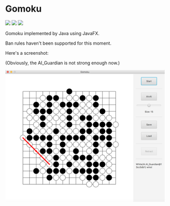 

# Gomoku

![](https://img.shields.io/travis/JacobChengZhang/Gomoku.svg) ![](https://img.shields.io/github/languages/top/JacobChengZhang/Gomoku.svg) ![](https://img.shields.io/github/license/JacobChengZhang/Gomoku.svg)


Gomoku implemented by Java using JavaFX.

Ban rules haven't been supported for this moment.



Here's a screenshot:

 (Obviously, the AI_Guardian is not strong enough now.)

<p>
    <div align="center">
  		<img src="examples/image/gomoku_example.png"><br><br>
	</div>
</p>
